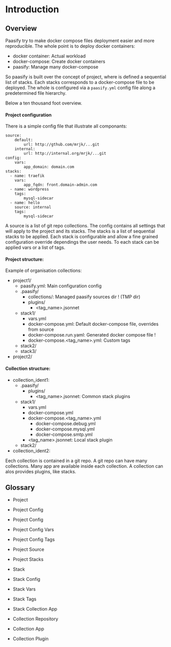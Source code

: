 # Introduction



## Overview

Paasify try to make docker compose files deployment easier and more reproducible. The whole point is to deploy
docker containers:

* docker container: Actual workload
* docker-compose: Create docker containers
* paasify: Manage many docker-compose

So paasify is built over the concept of project, where is defined a sequential list of stacks. Each stacks corresponds to
a docker-compose file to be deployed. The whole is configured via a `paasify.yml` config file along a predetermined
file hierarchy.

Below a ten thousand foot overview.

#### Project configuration

There is a simple config file that illustrate all componants:
```
source:
    default:
        url: http://gthub.com/mrjk/...git
    internal:
        url: http://internal.org/mrjk/...git
config:
    vars:
        app_domain: domain.com
stacks:
  - name: traefik
    vars:
        app_fqdn: front.domain-admin.com
  - name: wordpress
    tags:
        mysql-sidecar
  - name: hello
    source: internal
    tags:
        mysql-sidecar
```

A source is a list of git repo collections. The config contains all settings that will
apply to the project and its stacks. The stacks is a list of sequential stacks to be applied.
Each stack is configurable and allow a fine grained configuration override dependings the user needs.
To each stack can be applied vars or a list of tags.


#### Project structure:

Example of organisation collections:

* project1/
    * paasify.yml: Main configuration config
    * .paasify/
        * collections/: Managed paasify sources dir ! (TMP dir)
        * plugins/
            * <tag_name>.jsonnet
    * stack1/
        * vars.yml
        * docker-compose.yml: Default docker-compose file, overrides from source
        * docker-compose.run.yaml: Generated docker compose file !
        * docker-compose.<tag_name>.yml: Custom tags
    * stack2/
    * stack3/
* project2/


#### Collection structure:

* collection_ident1:
    * .paasify/
        * plugins/
            * <tag_name>.jsonnet: Common stack plugins
    * stack1/
        * vars.yml
        * docker-compose.yml
        * docker-compose.<tag_name>.yml
            * docker-compose.debug.yml
            * docker-compose.mysql.yml
            * docker-compose.smtp.yml
        * <tag_name>.jsonnet: Local stack plugin
    * stack2/
* collection_ident2:


Eech collection is contained in a git repo. A git repo can have many collections. Many app are available
inside each collection. A collection can alos provides plugins, like stacks.



## Glossary


* Project
* Project Config
* Project Config
* Project Config Vars
* Project Config Tags
* Project Source
* Project Stacks

* Stack
* Stack Config
* Stack Vars
* Stack Tags
* Stack Collection App

* Collection Repository
* Collection App
* Collection Plugin




